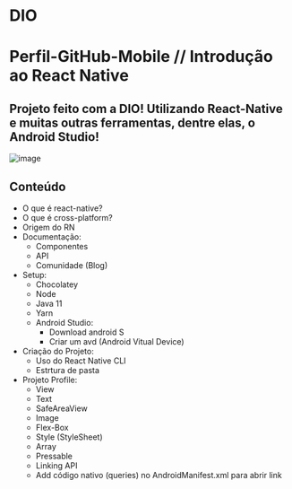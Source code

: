 # DIO
# Perfil-GitHub-Mobile // Introdução ao React Native

## Projeto feito com a DIO! Utilizando React-Native e muitas outras ferramentas, dentre elas, o Android Studio!
![image](https://user-images.githubusercontent.com/93789218/173390148-63ff0246-78f5-4f1f-b423-8539c473734d.png)

## Conteúdo 
- O que é react-native?
- O que é cross-platform?
- Origem do RN
- Documentação:
  - Componentes
  - API
  - Comunidade (Blog)  
- Setup:
  - Chocolatey
  - Node
  - Java 11
  - Yarn
  - Android Studio:
    - Download android S
    - Criar um avd (Android Vitual Device)
- Criação do Projeto:
  - Uso do React Native CLI
  - Estrtura de pasta
- Projeto Profile:
  - View
  - Text
  - SafeAreaView
  - Image
  - Flex-Box
  - Style (StyleSheet)
  - Array
  - Pressable
  - Linking API
  - Add código nativo (queries) no AndroidManifest.xml para abrir link
